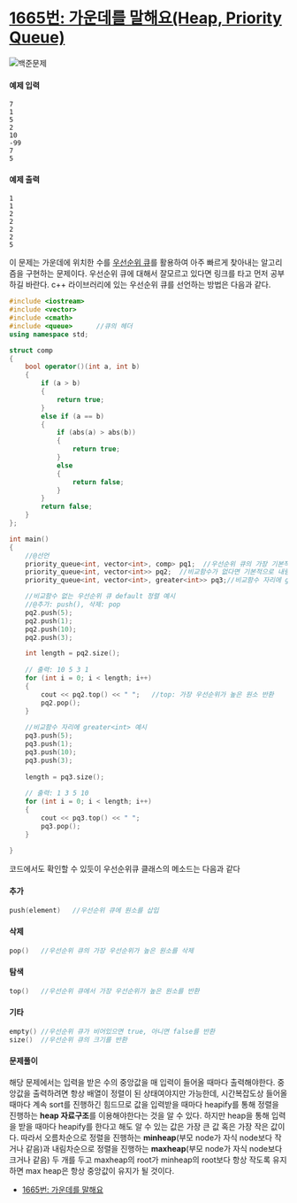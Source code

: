 # [1665번: 가운데를 말해요(Heap, Priority Queue)](https://www.acmicpc.net/problem/1655)
![백준문제](https://user-images.githubusercontent.com/119858743/212958054-9969a487-bcf8-46c7-b670-f8e7b3c20052.PNG)

#### 예제 입력
```
7
1
5
2
10
-99
7
5
```

#### 예제 출력
```
1
1
2
2
2
2
5
```

이 문제는 가운데에 위치한 수를 [우선순위 큐]()를 활용하여 아주 빠르게 찾아내는 알고리즘을 구현하는 문제이다. 우선순위 큐에 대해서 잘모르고 있다면 링크를 타고 먼저 공부하길 바란다. c++ 라이브러리에 있는 우선순위 큐를 선언하는 방법은 다음과 같다.
```cpp
#include <iostream>
#include <vector>
#include <cmath>
#include <queue>      //큐의 헤더
using namespace std;

struct comp
{
    bool operator()(int a, int b)
    {
        if (a > b)
        {
            return true;
        }
        else if (a == b)
        {
            if (abs(a) > abs(b))
            {
                return true;
            }
            else
            {
                return false;
            }
        }
        return false;
    }
};

int main() 
{
    //@선언
    priority_queue<int, vector<int>, comp> pq1;  //우선순위 큐의 가장 기본적인 선언방식 priority_queue<자료형, 컨테이너, 비교함수> 변수명
    priority_queue<int, vector<int>> pq2;  //비교함수가 없다면 기본적으로 내림차순으로 정렬
    priority_queue<int, vector<int>, greater<int>> pq3;//비교함수 자리에 greater<int>입력하면 오름차순으로 정렬

    //비교함수 없는 우선순위 큐 default 정렬 예시
    //@추가: push(), 삭제: pop
    pq2.push(5);
    pq2.push(1);
    pq2.push(10);
    pq2.push(3);

    int length = pq2.size();
    
    // 출력: 10 5 3 1
    for (int i = 0; i < length; i++)
    {
        cout << pq2.top() << " ";   //top: 가장 우선순위가 높은 원소 반환
        pq2.pop();
    }
    
    //비교함수 자리에 greater<int> 예시
    pq3.push(5);
    pq3.push(1);
    pq3.push(10);
    pq3.push(3);
    
    length = pq3.size();
    
    // 출력: 1 3 5 10
    for (int i = 0; i < length; i++)
    {
        cout << pq3.top() << " ";
        pq3.pop();
    }
    
}   
```
코드에서도 확인할 수 있듯이 우선순위큐 클래스의 메소드는 다음과 같다
#### 추가
```cpp
push(element)   //우선순위 큐에 원소를 삽입
```
#### 삭제
```cpp
pop()   //우선순위 큐의 가장 우선순위가 높은 원소를 삭제
```
#### 탐색
```cpp
top()   //우선순위 큐에서 가장 우선순위가 높은 원소를 반환
```
#### 기타
```cpp
empty() //우선순위 큐가 비어있으면 true, 아니면 false를 반환
size()  //우선순위 큐의 크기를 반환
```

#### 문제풀이

해당 문제에서는 입력을 받은 수의 중앙값을 매 입력이 들어올 때마다 출력해야한다. 중앙값을 출력하려면 항상 배열이 정렬이 된 상태여야지만 가능한데, 시간복잡도상 들어올 때마다 계속 sort를 진행하긴 힘드므로 값을 입력받을 때마다 heapify를 통해 정렬을 진행하는 **heap 자료구조**를 이용해야한다는 것을 알 수 있다. 하지만 heap을 통해 입력을 받을 때마다 heapify를 한다고 해도 알 수 있는 값은 가장 큰 값 혹은 가장 작은 값이다. 따라서 오름차순으로 정렬을 진행하는 **minheap**(부모 node가 자식 node보다 작거나 같음)과 내림차순으로 정렬을 진행하는 **maxheap**(부모 node가 자식 node보다 크거나 같음) 두 개를 두고 maxheap의 root가 minheap의 root보다 항상 작도록 유지하면 max heap은 항상 중앙값이 유지가 될 것이다.
* [1665번: 가운데를 말해요](https://www.acmicpc.net/problem/1655)

